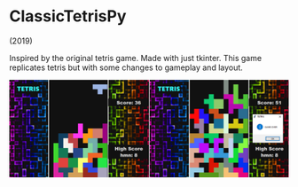 # ClassicTetrisPy
(2019)

Inspired by the original tetris game. Made with just tkinter.
This game replicates tetris but with some changes to gameplay and layout.

![](./tetris_screenshot.png)
